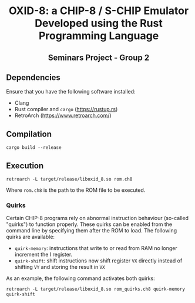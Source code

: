
<div align="center">
    <h1>OXID-8: a CHIP-8 / S-CHIP Emulator Developed using the Rust Programming Language</h1>
    <h2>Seminars Project - Group 2</h2>
</div>

## Dependencies

Ensure that you have the following software installed:
- Clang
- Rust compiler and `cargo` (https://rustup.rs)
- RetroArch (https://www.retroarch.com/)

## Compilation

```
cargo build --release
```

## Execution

```
retroarch -L target/release/liboxid_8.so rom.ch8
```

Where `rom.ch8` is the path to the ROM file to be executed.

### Quirks

Certain CHIP-8 programs rely on abnormal instruction behaviour (so-called "quirks") to function properly. These quirks can be enabled from the command line by specifying them after the ROM to load. The following quirks are available:

- `quirk-memory`: instructions that write to or read from RAM no longer increment the I register.
- `quirk-shift`: shift instructions now shift register `VX` directly instead of shifting `VY` and storing the result in `VX` 

As an example, the following command activates both quirks:

```
retroarch -L target/release/liboxid_8.so rom_quirks.ch8 quirk-memory quirk-shift
```
